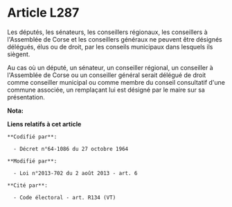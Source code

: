 # Article L287

Les députés, les sénateurs, les conseillers régionaux, les conseillers à l'Assemblée de Corse et les conseillers généraux ne
peuvent être désignés délégués, élus ou de droit, par les conseils municipaux dans lesquels ils siègent. 

Au cas où un député, un sénateur, un conseiller régional, un conseiller à l'Assemblée de Corse ou un conseiller général
serait délégué de droit comme conseiller municipal ou comme membre du conseil consultatif d'une commune associée, un
remplaçant lui est désigné par le maire sur sa présentation.

**Nota:**



**Liens relatifs à cet article**

	**Codifié par**:

	  - Décret n°64-1086 du 27 octobre 1964

	**Modifié par**:

	  - Loi n°2013-702 du 2 août 2013 - art. 6

	**Cité par**:

	  - Code électoral - art. R134 (VT)
